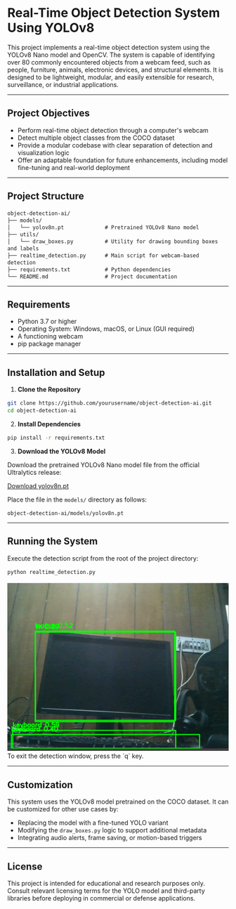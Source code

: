 # Real-Time Object Detection System Using YOLOv8

This project implements a real-time object detection system using the YOLOv8 Nano model and OpenCV. The system is capable of identifying over 80 commonly encountered objects from a webcam feed, such as people, furniture, animals, electronic devices, and structural elements. It is designed to be lightweight, modular, and easily extensible for research, surveillance, or industrial applications.

---

## Project Objectives

- Perform real-time object detection through a computer's webcam
- Detect multiple object classes from the COCO dataset
- Provide a modular codebase with clear separation of detection and visualization logic
- Offer an adaptable foundation for future enhancements, including model fine-tuning and real-world deployment

---

## Project Structure

```
object-detection-ai/
├── models/
│   └── yolov8n.pt             # Pretrained YOLOv8 Nano model
├── utils/
│   └── draw_boxes.py          # Utility for drawing bounding boxes and labels
├── realtime_detection.py      # Main script for webcam-based detection
├── requirements.txt           # Python dependencies
└── README.md                  # Project documentation
```

---

## Requirements

- Python 3.7 or higher
- Operating System: Windows, macOS, or Linux (GUI required)
- A functioning webcam
- pip package manager

---

## Installation and Setup

1. **Clone the Repository**

```bash
git clone https://github.com/yourusername/object-detection-ai.git
cd object-detection-ai
```

2. **Install Dependencies**

```bash
pip install -r requirements.txt
```

3. **Download the YOLOv8 Model**

Download the pretrained YOLOv8 Nano model file from the official Ultralytics release:

[Download yolov8n.pt](https://github.com/ultralytics/assets/releases/download/v0.0.0/yolov8n.pt)

Place the file in the `models/` directory as follows:

```
object-detection-ai/models/yolov8n.pt
```

---

## Running the System

Execute the detection script from the root of the project directory:

```bash
python realtime_detection.py
```
<img src="https://raw.githubusercontent.com/Ahmadjamil888/REALTIME-OBJ-DETECTION-SURVIELLENCE/refs/heads/main/Screenshot%202025-06-30%20185150.png">
To exit the detection window, press the `q` key.

---

## Customization

This system uses the YOLOv8 model pretrained on the COCO dataset. It can be customized for other use cases by:

- Replacing the model with a fine-tuned YOLO variant
- Modifying the `draw_boxes.py` logic to support additional metadata
- Integrating audio alerts, frame saving, or motion-based triggers

---

## License

This project is intended for educational and research purposes only. Consult relevant licensing terms for the YOLO model and third-party libraries before deploying in commercial or defense applications.
